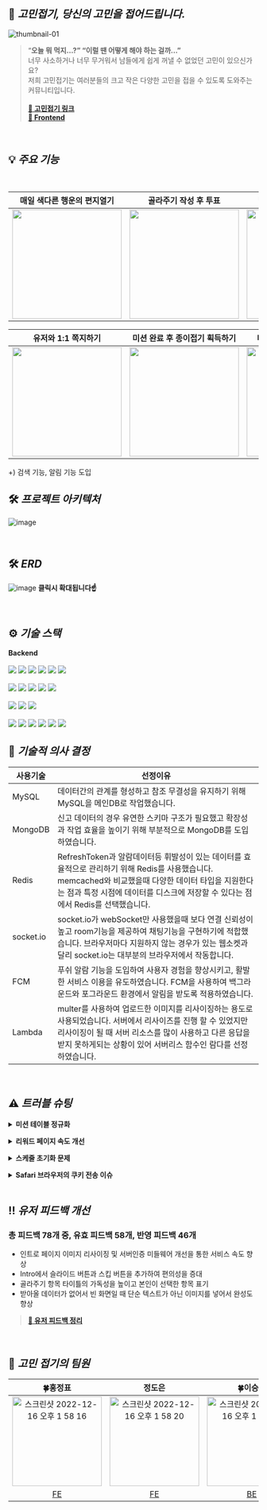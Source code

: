 


## 📃 **_고민접기, 당신의 고민을 접어드립니다._**
![thumbnail-01](https://user-images.githubusercontent.com/112849712/207773647-0f8d2c2a-51b9-4d98-a10b-76f5da19fb33.jpg)

>“**오늘 뭐 먹지…?” “이럴 땐 어떻게 해야 하는 걸까…”**<br/>
>너무 사소하거나 너무 무거워서 남들에게 쉽게 꺼낼 수 없었던 고민이 있으신가요?<br/>
>저희 고민접기는 여러분들의 크고 작은 다양한 고민을 접을 수 있도록 도와주는 커뮤니티입니다.<br/>
><br/>
>**[:iphone: 고민접기 링크](https://gomin.site)**<br/>
>**[📎 Frontend](https://github.com/gomin-solution/Frontend)**<br/>

<br/>

## 💡 **_주요 기능_**

<br/>

| 매일 색다른 행운의 편지열기 |  골라주기 작성 후 투표 | 답해주기 작성 및 의견받기  |
|:---: | :---: | :---: |
| <img src="https://user-images.githubusercontent.com/112849712/207931147-af4eea01-a930-4e17-a326-5a750cd98293.gif" width="220" /> | <img src="https://user-images.githubusercontent.com/112849712/207931260-90a786a9-7aca-44f9-9f49-524164928eb5.gif" width="220" /> | <img src="https://user-images.githubusercontent.com/112849712/207931359-4576b136-a1a8-436d-887d-e0007f5a9dd5.gif" width="220" /> |

| 유저와 1:1 쪽지하기 |  미션 완료 후 종이접기 획득하기 | 미션 완료에 따른 등급 상승 |
|:---: | :---: | :---: |
| <img src="https://user-images.githubusercontent.com/112849712/207931481-fffa89d9-d49e-46a5-a501-c05d4f61392b.gif" width="220" /> | <img src="https://user-images.githubusercontent.com/112849712/207931549-9ec6f670-0c2c-4804-971a-8960a91bd943.gif" width="220" /> | <img src="https://user-images.githubusercontent.com/112849712/207931603-4bfb07c9-4972-4cd4-8619-0e281f29514f.gif" width="220" /> |

+) 검색 기능, 알림 기능 도입 
<br/>

## 🛠️ **_프로젝트 아키텍처_**
![image](https://user-images.githubusercontent.com/112886992/207830402-6c6de0dd-ba40-4c88-bd6c-c59e3a6924a1.png)

<br/>

## 🛠️ **_ERD_**
![image](https://user-images.githubusercontent.com/98438390/209053635-f3ef2e69-9bfa-4a0f-ab5b-70392836e5fa.png)
**클릭시 확대됩니다☝**

<br/>

## ⚙️ **_기술 스택_**

**Backend**<br /><br />
<img src="https://img.shields.io/badge/Node.js-339933?style=for-the-badge&logo=Node.js&logoColor=white">
<img src="https://img.shields.io/badge/Express-000000?style=for-the-badge&logo=Express&logoColor=white">
<img src="https://img.shields.io/badge/JavaScript-F7DF1E?style=for-the-badge&logo=JavaScript&logoColor=black">
<img src="https://img.shields.io/badge/npm-CB3837?style=for-the-badge&logo=npm&logoColor=white">
<img src="https://img.shields.io/badge/Let's Encrypt-003A70?style=for-the-badge&logo=Let's Encrypt&logoColor=white">
<img src="https://img.shields.io/badge/PM2-2B037A?style=for-the-badge&logo=PM2&logoColor=white">
<br />
<br />
<img src="https://img.shields.io/badge/MySQL-4479A1?style=for-the-badge&logo=MySQL&logoColor=white">
<img src="https://img.shields.io/badge/Sequelize-52B0E7?style=for-the-badge&logo=Sequelize&logoColor=white">
<img src="https://img.shields.io/badge/MongoDB-47A248?style=for-the-badge&logo=MongoDB&logoColor=white">
<img src="https://img.shields.io/badge/Mongoose-871618?style=for-the-badge&logo=Mongoose&logoColor=white">
<img src="https://img.shields.io/badge/Redis-DC382D?style=for-the-badge&logo=Redis&logoColor=white">
<br />
<br />
<img src="https://img.shields.io/badge/Amazon EC2-FF9900?style=for-the-badge&logo=Amazon EC2&logoColor=white">
<img src="https://img.shields.io/badge/Amazon S3-569A31?style=for-the-badge&logo=Amazon S3&logoColor=white">
<img src="https://img.shields.io/badge/AWS Lambda-FF9900?style=for-the-badge&logo=AWS Lambda&logoColor=white">
<br />
<br />
<img src="https://img.shields.io/badge/JSON Web Tokens-000000?style=for-the-badge&logo=JSON Web Tokens&logoColor=white">
<img src="https://img.shields.io/badge/FCM-FFCA28?style=for-the-badge&logo=Firebase&logoColor=white">
<img src="https://img.shields.io/badge/Socket.io-010101?style=for-the-badge&logo=Socket.io&logoColor=white">
<img src="https://img.shields.io/badge/GitHub-181717?style=for-the-badge&logo=GitHub&logoColor=white">
<img src="https://img.shields.io/badge/GitHub Actions-2088FF?style=for-the-badge&logo=GitHub Actions&logoColor=white">
<img src="https://img.shields.io/badge/CodeDeploy-212599?style=for-the-badge&logo=CodeDeploy&logoColor=white">
<br/>

## 🔩 **_기술적 의사 결정_**
|사용기술|선정이유|
|------|---|
|MySQL|데이터간의 관계를 형성하고 참조 무결성을 유지하기 위해 MySQL을 메인DB로 작업했습니다.|
|MongoDB|신고 데이터의 경우 유연한 스키마 구조가 필요했고 확장성과 작업 효율을 높이기 위해 부분적으로 MongoDB를 도입하였습니다.|
|Redis|RefreshToken과 알람데이터등 휘발성이 있는 데이터를 효율적으로 관리하기 위해 Redis를 사용했습니다. <br/>memcached와 비교했을때 다양한 데이터 타입을 지원한다는 점과 특정 시점에 데이터를 디스크에 저장할 수 있다는 점에서 Redis를 선택했습니다.|
|socket.io|socket.io가 webSocket만 사용했을때 보다 연결 신뢰성이 높고 room기능을 제공하여 채팅기능을 구현하기에 적합했습니다. 브라우저마다 지원하지 않는 경우가 있는 웹소켓과 달리 socket.io는 대부분의 브라우저에서 작동합니다.|
|FCM|푸쉬 알람 기능을 도입하여 사용자 경험을 향상시키고, 활발한 서비스 이용을 유도하였습니다. FCM을 사용하여 백그라운드와 포그라운드 환경에서 알림을 받도록 적용하였습니다.|
|Lambda|multer를 사용하여 업로드한 이미지를 리사이징하는 용도로 사용되었습니다. 서버에서 리사이즈를 진행 할 수 있었지만 리사이징이 될 때 서버 리소스를 많이 사용하고 다른 응답을 받지 못하게되는 상황이 있어 서버리스 함수인 람다를 선정하였습니다.|



<br/>

## ⚠️ **_트러블 슈팅_**

**<details><summary>미션 테이블 정규화</summary>**

❗**미션 테이블 데이터 삽입이상 현상**</br>
미션마다 가지는 퀘스트가 달라 해당 퀘스트가 없는 미션은 불필요 공간이 생김.
![image](https://user-images.githubusercontent.com/98438390/209066212-767daa14-3d9a-4a95-b2e6-35468cc018a0.png)
</br> </br>
</br>
💡**정규화**</br>
미션테이블을 분리하고 퀘스트 마다 매핑테이블을 만들어 분리함.</br>
![image](https://user-images.githubusercontent.com/98438390/209073009-205b0341-baef-4971-89ce-5104d2cdf5f6.png)</br>
테이블을 나눴기 때문에 Join이 많이 발생하지만, 기능 특성상 가져오는 데이터의 양이 많지 않아 성능차이가 거의 없음. 때문에 테이블을 나누는 것으로 결정.
</details>


**<details><summary>리워드 페이지 속도 개선</summary>**
❗**문제**: 리워드 페이지의 서버 응답이 평균 2초 후반대가 걸림 <br />
<br />
❓**원인파악**: 코드를 주석해가며 찾은 결과 DB에서 유저활동 기록을 가져오는데 2초대가 걸림.<br />
<br />
💡필요한 데이터만 가져오기 위해 attribute속성을 사용해 속도를 개선
```javascript
  totalReword = async (userKey) => {
    return await User.findOne({
      where: { userKey: userKey },
      include: [
        {
          model: Comment,
          include: [{ model: CommentLike }, { model: CommentSelect }],
        },
        { model: isChoice },
        { model: Advice },
        { model: Choice },
        { model: CommentSelect },
      ],
    });
  };
```
![image](https://user-images.githubusercontent.com/98438390/207874893-f092cf62-f1ce-4c00-98fe-550fa2932fb6.png)
  
```javascript
    totalReword = async (userKey) => {
    const totalreward = await User.findOne({
      where: { userKey: userKey },
      include: [
        {
          model: Comment,
          include: [
            { model: CommentLike, attributes: ["userKey"] },
            { model: CommentSelect, attributes: ["userKey"] },
          ],
          attributes: ["userKey"],
        },
        { model: isChoice, attributes: ["userKey"] },
        { model: Advice, attributes: ["userKey"] },
        { model: Choice, attributes: ["isEnd"] },
        { model: CommentSelect, attributes: ["userKey"] },
      ],
    });
    return totalreward;
  };
```
  ![image](https://user-images.githubusercontent.com/98438390/209077367-2abc0eb7-5b12-4b88-a897-a29c8485905b.png)

❗**문제 2**: attribute 속성을 사용하여 속도가 개선 되었지만, 유저의 활동이 쌓일 수록 리워드 페이지 응답 시간이 길어지는 현상을 발견함.<br/>
</br>
❓**원인**: 유저활동기록(ex.게시글 작성횟수,조언해준 횟수)를 기존 테이블들을 Join하여 얻을 수 있는 데이터라 판단하여 따로 저장하지 않았지만,<br/>
유저의 활동이 쌓일 수록 Join해서 가져오는 데이터도 같이 증가하는 문제가 생김.<br/>
</br>
💡유저 활동기록 테이블을 따로 만들어 유저의 활동이 있을때 마다 활동 기록 데이터를 업데이트시킴.<br />
리워드 페이지 요청시 유저 활동 정보를 가져오기 위한 불필요한 Join이 없어지고 이미 업데이트된 데이터를 가져와 연산을 줄여 최종적으로 2.82초에서 0.293초로 속도를 약 90% 개선할 수 있었음.
<br />
<br />
![image](https://user-images.githubusercontent.com/98438390/207877852-0ec4412f-bcb3-4019-b594-911582597915.png)




</details>

**<details><summary>스케줄 초기화 문제</summary>**

❗**문제**: 투표하기 게시글 자동 마감기능이 정상적으로 작동하지 않아 마감시간이 -로 표시됨.</br>
</br>
❓**원인파악**: 서버가 꺼지면 스케줄 스택이 초기화 되어 스케줄이 작동하지 않아 발생한 문제.</br>
</br>
💡**문제해결**: 서버 실행시 스케줄이 재설정되도록 수정하고</br>
마감기한이 이미 지난 게시글은 현재시간과 비교하여 마감처리 되도록 로직을 추가하여 문제를 해결.</br>
```javascript
  const findAllChoice = await Choice.findAll({
    attributes: ["choiceId", "endTime", "isEnd", "userKey"],
  });

  for (const choice of findAllChoice) {
    const scheduleDate = dayjs(choice.endTime).format();

    //마감기한이 이미 지난 게시물은 마감처리
    if (scheduleDate < dayjs().tz().format() && !choice.isEnd) {

      //isEnd업데이트
      await new ChoiceRepository().updateEnd(choice.choiceId);

      //작성자 마감횟수 +1
      await new MissionRepository().choiceEndActivity(choice.userKey);
    } else if (!choice.isEnd) {

      //스케줄 재설정
      schedule.scheduleJob(
        dayjs(choice.endTime).subtract(9, "hour").format(),
        async () => {
          //isEnd업데이트
          await new ChoiceRepository().updateEnd(choice.choiceId);

          //작성자 마감횟수 +1
          await new MissionRepository().choiceEndActivity(choice.userKey);
        }
      );
    }
  }
```


</details>

**<details><summary>Safari 브라우저의 쿠키 전송 이슈</summary>**

❗**문제**: Safari 브라우저에서 쿠키가 전달되지 않는 문제<br/>
❓**원인파악**: Safari 브라우저의 ITP에 의해 교차 도메인의 쿠키를 차단하여 생긴문제<br/>
<br/>
💡**의사결정**: 이를 해결하기 위해 서버와 클라이언트의 도메인을 동일 출처로 맞춰야 했지만,배포환경을 변경하는것이 코스트가 크다고 판단하여
 도메인을 변경하지 않고 토큰 발급 방식을 바디로 전송하는 것으로 변경하여 문제 해결.<br/>
<br/>
❗**다른 문제**: 토큰을 바디로 발급하는 것으로 Safari의 토큰전달 문제를 해결하였지만, 토큰 재발급시 서버에서 다음 미들웨어를 응답할 수 없는 문제가 발생.<br/>
❓**원인파악**: 기존의 방식은 토큰 재발급시 재발급후 바로 쿠키에 토큰을 싣고 다음 미들웨어를 호출해 기존의 요청을 처리하였으나<br/>
토큰을 바디로 보내게 되면서 다음 미들웨어에서 이중으로 응답할 수 없는 문제가 발생.<br/>
💡**문제해결**: 클라이언트 에서 Interceptor를 적용하여 서버에서 주는 재발급 토큰을 감지하고 재발급 받은 토큰을 헤더에 실어 서버에 재요청 하는 방식으로 문제를 해결하였습니다.

</details>
<br/>

## ‼️ **_유저 피드백 개선_**
### **총 피드백 78개 중, 유효 피드백 58개, 반영 피드백 46개**
- 인트로 페이지 이미지 리사이징 및 서버인증  미들웨어 개선을 통한 서비스 속도 향상
- Intro에서 슬라이드 버튼과 스킵 버튼을 추가하여 편의성을 증대
- 골라주기 항목 타이틀의 가독성을 높이고 본인이 선택한 항목 표기
- 받아올 데이터가 없어서 빈 화면일 때 단순 텍스트가 아닌 이미지를 넣어서 완성도 향상<br/>
>**[📌 유저 피드백 정리](https://github.com/gomin-solution/Frontend/issues/199)**

<br/>

## 📸 **_고민 접기의 팀원_**
| 🍀홍정표|정도은|🍀이승표|이준|손민성|이현서 |
|:---: | :---: | :---: | :---: | :---: | :---: |
 |<img width="180" alt="스크린샷 2022-12-16 오후 1 58 16" src="https://user-images.githubusercontent.com/112849712/208025805-db74f89f-4aee-4456-8677-f2a332272f12.png">|<img width="180" alt="스크린샷 2022-12-16 오후 1 58 20" src="https://user-images.githubusercontent.com/112849712/208025814-de14a534-785a-4df1-bd0f-441758c7a12e.png">|<img width="180" alt="스크린샷 2022-12-16 오후 1 58 26" src="https://user-images.githubusercontent.com/112849712/208025820-5812fcd9-fefc-40e5-a3fd-d77c04c40d2d.png">|<img width="180" alt="스크린샷 2022-12-16 오후 1 56 58" src="https://user-images.githubusercontent.com/112849712/208025823-15fd8103-bb02-4000-bbd9-dd29bc613537.png"> | <img width="180" alt="스크린샷 2022-12-16 오후 1 58 12" src="https://user-images.githubusercontent.com/112849712/208026972-d079ae90-8481-4f46-b2a6-71735a0e7898.png">|<img width="180" alt="스크린샷 2022-12-16 오후 2 08 05" src="https://user-images.githubusercontent.com/112849712/208027107-c9a78ff3-7dff-48e5-9810-10b00ac43474.png">|
[FE](https://github.com/Jeongpyo-Hong) |[FE](https://github.com/do-eun)| [BE](https://github.com/leeSP22)| [BE](https://github.com/Leejun2022)| [BE](https://github.com/Tarel-Github)| [DE](mailto:hslee1924@gmail.com)|

